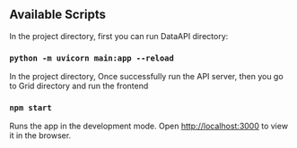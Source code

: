 ## Available Scripts

In the project directory, first you can run DataAPI directory:

### `python -m uvicorn main:app --reload`

In the project directory, Once successfully run the API server, then you go to Grid directory and run the frontend

### `npm start`

Runs the app in the development mode.
Open [http://localhost:3000](http://localhost:3000) to view it in the browser.
